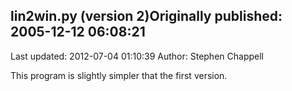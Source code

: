 ## lin2win.py (version 2)Originally published: 2005-12-12 06:08:21 
Last updated: 2012-07-04 01:10:39 
Author: Stephen Chappell 
 
This program is slightly simpler that the first version.